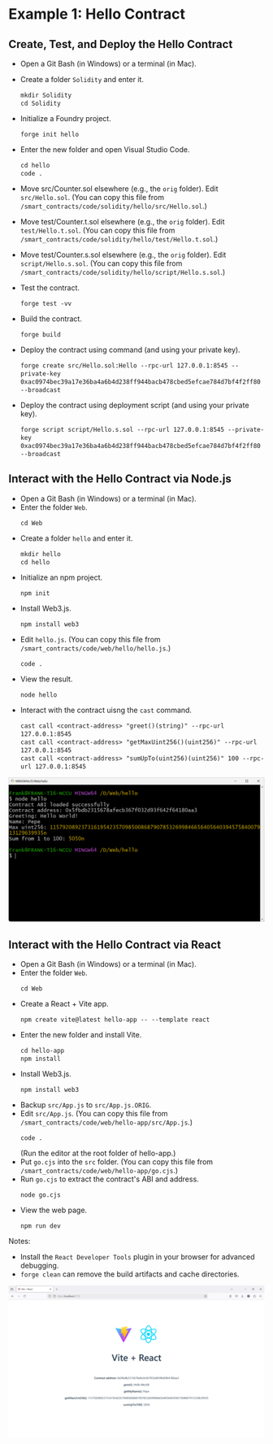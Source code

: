 # Example 1: Hello Contract

## Create, Test, and Deploy the Hello Contract
+ Open a Git Bash (in Windows) or a terminal (in Mac).
+ Create a folder `Solidity` and enter it.
  ```
  mkdir Solidity
  cd Solidity
  ```
+ Initialize a Foundry project.
  ```
  forge init hello
  ```
+ Enter the new folder and open Visual Studio Code.
  ```
  cd hello
  code .
  ```
+ Move src/Counter.sol elsewhere (e.g., the `orig` folder). Edit `src/Hello.sol`.
  (You can copy this file from `/smart_contracts/code/solidity/hello/src/Hello.sol`.)
+ Move test/Counter.t.sol elsewhere (e.g., the `orig` folder). Edit `test/Hello.t.sol`.
  (You can copy this file from `/smart_contracts/code/solidity/hello/test/Hello.t.sol`.)
+ Move test/Counter.s.sol elsewhere (e.g., the `orig` folder). Edit `script/Hello.s.sol`.
  (You can copy this file from `/smart_contracts/code/solidity/hello/script/Hello.s.sol`.)

+ Test the contract.
  ```
  forge test -vv
  ```
+ Build the contract.
  ```
  forge build
  ```
+ Deploy the contract using command (and using your private key).
  ```
  forge create src/Hello.sol:Hello --rpc-url 127.0.0.1:8545 --private-key 0xac0974bec39a17e36ba4a6b4d238ff944bacb478cbed5efcae784d7bf4f2ff80 --broadcast
  ```
+ Deploy the contract using deployment script (and using your private key).
  ```
  forge script script/Hello.s.sol --rpc-url 127.0.0.1:8545 --private-key 0xac0974bec39a17e36ba4a6b4d238ff944bacb478cbed5efcae784d7bf4f2ff80 --broadcast
  ```

## Interact with the Hello Contract via Node.js
+ Open a Git Bash (in Windows) or a terminal (in Mac).
+ Enter the folder `Web`.
  ```
  cd Web
  ```
+ Create a folder `hello` and enter it.
  ```
  mkdir hello
  cd hello
  ```
+ Initialize an npm project.
  ```
  npm init
  ```
+ Install Web3.js.
  ```
  npm install web3
  ```
+ Edit `hello.js`.
  (You can copy this file from `/smart_contracts/code/web/hello/hello.js`.)
  ```
  code .
  ```
+ View the result.
  ```
  node hello
  ```
+ Interact with the contract uisng the `cast` command.
  ```
  cast call <contract-address> "greet()(string)" --rpc-url 127.0.0.1:8545
  cast call <contract-address> "getMaxUint256()(uint256)" --rpc-url 127.0.0.1:8545
  cast call <contract-address> "sumUpTo(uint256)(uint256)" 100 --rpc-url 127.0.0.1:8545
  ```

![image](/smart_contracts/img/hello.png)

## Interact with the Hello Contract via React
+ Open a Git Bash (in Windows) or a terminal (in Mac).
+ Enter the folder `Web`.
  ```
  cd Web
  ```
+ Create a React + Vite app.
  ```
  npm create vite@latest hello-app -- --template react
  ```
+ Enter the new folder and install Vite.
  ```
  cd hello-app
  npm install
  ```
+ Install Web3.js.
  ```
  npm install web3
  ```
+ Backup `src/App.js` to `src/App.js.ORIG`.
+ Edit `src/App.js`.
  (You can copy this file from `/smart_contracts/code/web/hello-app/src/App.js`.)
  ```
  code .
  ```
  (Run the editor at the root folder of hello-app.)
+ Put `go.cjs` into the `src` folder.
  (You can copy this file from `/smart_contracts/code/web/hello-app/go.cjs`.)
+ Run `go.cjs` to extract the contract's ABI and address.
  ```
  node go.cjs
  ```
+ View the web page.
  ```
  npm run dev
  ```

Notes:
+ Install the `React Developer Tools` plugin in your browser for advanced debugging.
+ `forge clean` can remove the build artifacts and cache directories.

![image](/smart_contracts/img/hello-app.png)
